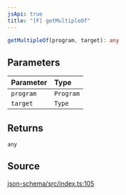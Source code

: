 ```yaml
---
jsApi: true
title: "[F] getMultipleOf"
---
```


```ts
getMultipleOf(program, target): any
```

## Parameters

| Parameter | Type      |
| :-------- | :-------- |
| `program` | `Program` |
| `target`  | `Type`    |

## Returns

`any`

## Source

[json-schema/src/index.ts:105](https://github.com/markcowl/cadl/blob/3db15286/packages/json-schema/src/index.ts#L105)
